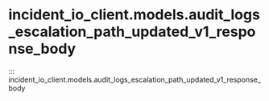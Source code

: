# incident_io_client.models.audit_logs_escalation_path_updated_v1_response_body

::: incident_io_client.models.audit_logs_escalation_path_updated_v1_response_body